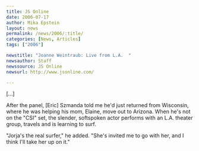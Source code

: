 ```yaml
---
title: JS Online
date: 2006-07-17
author: Mika Epstein
layout: news
permalink: /news/2006/:title/
categories: [News, Articles]
tags: ["2006"]

newstitle: "Joanne Weintraub: Live from L.A.  "
newsauthor: Staff  
newssource: JS Online  
newsurl: http://www.jsonline.com/  

---
```


[...]

After the panel, [Eric] Szmanda told me he'd just returned from Wisconsin, where he was helping his mom, Elaine, move out to Arizona. When he's not on the "CSI" set, the slender, softspoken actor performs with an L.A. theater group, travels and is learning to surf.

"Jorja's the real surfer," he added. "She's invited me to go with her, and I think I'll take her up on it."

